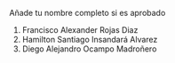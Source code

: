 Añade tu nombre completo si es aprobado
1. Francisco Alexander Rojas Diaz
2. Hamilton Santiago Insandará Alvarez
3. Diego Alejandro Ocampo Madroñero